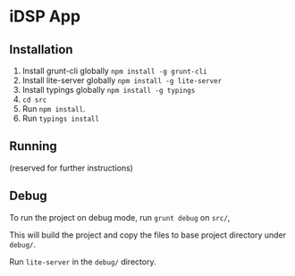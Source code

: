 # iDSP App

## Installation

1. Install grunt-cli globally `npm install -g grunt-cli`
1. Install lite-server globally `npm install -g lite-server`
1. Install typings globally `npm install -g typings`
1. `cd src`
1. Run `npm install`.
1. Run `typings install`


## Running
(reserved for further instructions)

## Debug
To run the project on debug mode, run `grunt debug` on `src/`, 

This will build the project and copy the files to base project directory under `debug/`.

Run `lite-server` in the `debug/` directory.